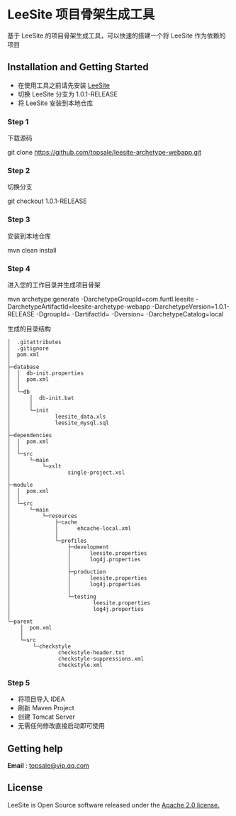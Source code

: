 # LeeSite 项目骨架生成工具

基于 LeeSite 的项目骨架生成工具，可以快速的搭建一个将 LeeSite 作为依赖的项目

## Installation and Getting Started

* 在使用工具之前请先安装 [LeeSite](https://github.com/topsale/leesite)
* 切换 LeeSite 分支为 1.0.1-RELEASE
* 将 LeeSite 安装到本地仓库

### Step 1

下载源码

git clone https://github.com/topsale/leesite-archetype-webapp.git

### Step 2

切换分支

git checkout 1.0.1-RELEASE

### Step 3

安装到本地仓库

mvn clean install

### Step 4

进入您的工作目录并生成项目骨架

mvn archetype:generate -DarchetypeGroupId=com.funtl.leesite -DarchetypeArtifactId=leesite-archetype-webapp -DarchetypeVersion=1.0.1-RELEASE -DgroupId=<your groupId> -DartifactId=<your artifactId> -Dversion=<your version> -DarchetypeCatalog=local

生成的目录结构

```
│  .gitattributes
│  .gitignore
│  pom.xml
│
├─database
│  │  db-init.properties
│  │  pom.xml
│  │
│  └─db
│      │  db-init.bat
│      │
│      └─init
│              leesite_data.xls
│              leesite_mysql.sql
│
├─dependencies
│  │  pom.xml
│  │
│  └─src
│      └─main
│          └─xslt
│                  single-project.xsl
│
├─module
│  │  pom.xml
│  │
│  └─src
│      └─main
│          └─resources
│              ├─cache
│              │      ehcache-local.xml
│              │
│              └─profiles
│                  ├─development
│                  │      leesite.properties
│                  │      log4j.properties
│                  │
│                  ├─production
│                  │      leesite.properties
│                  │      log4j.properties
│                  │
│                  └─testing
│                          leesite.properties
│                          log4j.properties
│
└─parent
    │  pom.xml
    │
    └─src
        └─checkstyle
                checkstyle-header.txt
                checkstyle-suppressions.xml
                checkstyle.xml
```

### Step 5

* 将项目导入 IDEA
* 刷新 Maven Project
* 创建 Tomcat Server
* 无需任何修改直接启动即可使用

## Getting help
**Email** : topsale@vip.qq.com

## License
LeeSite is Open Source software released under the [Apache 2.0 license.](http://www.apache.org/licenses/LICENSE-2.0.html)